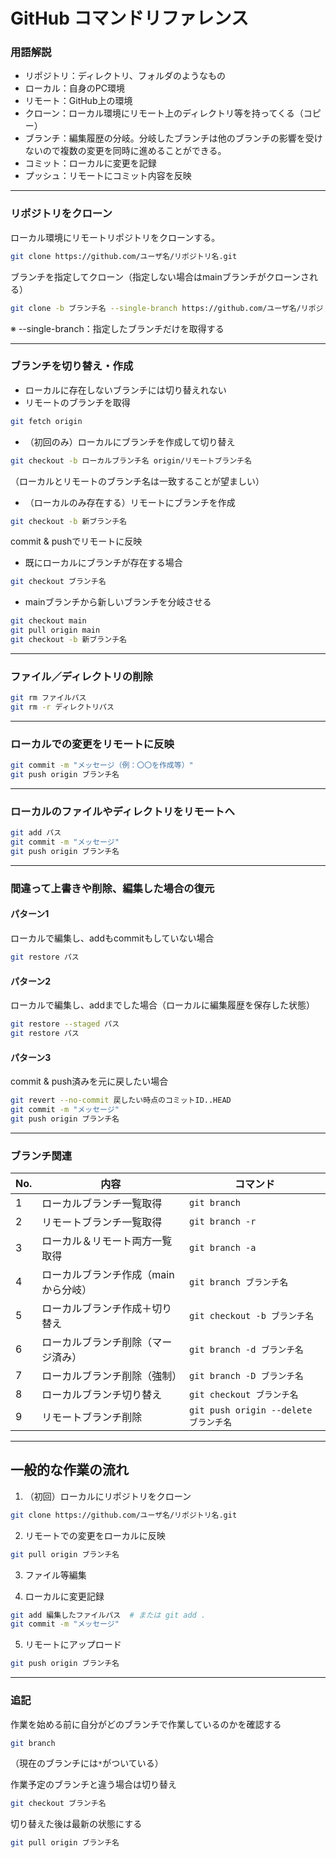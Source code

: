 # GitHub コマンドリファレンス

### 用語解説  
- リポジトリ：ディレクトリ、フォルダのようなもの  
- ローカル：自身のPC環境  
- リモート：GitHub上の環境  
- クローン：ローカル環境にリモート上のディレクトリ等を持ってくる（コピー）  
- ブランチ：編集履歴の分岐。分岐したブランチは他のブランチの影響を受けないので複数の変更を同時に進めることができる。  
- コミット：ローカルに変更を記録  
- プッシュ：リモートにコミット内容を反映  

---

### リポジトリをクローン  
ローカル環境にリモートリポジトリをクローンする。  
```bash
git clone https://github.com/ユーザ名/リポジトリ名.git
```

ブランチを指定してクローン（指定しない場合はmainブランチがクローンされる）  
```bash
git clone -b ブランチ名 --single-branch https://github.com/ユーザ名/リポジトリ名.git
```
※ --single-branch：指定したブランチだけを取得する

---

### ブランチを切り替え・作成  
- ローカルに存在しないブランチには切り替えれない  
- リモートのブランチを取得  
```bash
git fetch origin
```
- （初回のみ）ローカルにブランチを作成して切り替え  
```bash
git checkout -b ローカルブランチ名 origin/リモートブランチ名
```
（ローカルとリモートのブランチ名は一致することが望ましい）

- （ローカルのみ存在する）リモートにブランチを作成  
```bash
git checkout -b 新ブランチ名
```
commit & pushでリモートに反映

- 既にローカルにブランチが存在する場合  
```bash
git checkout ブランチ名
```

- mainブランチから新しいブランチを分岐させる  
```bash
git checkout main
git pull origin main
git checkout -b 新ブランチ名
```

---

### ファイル／ディレクトリの削除  
```bash
git rm ファイルパス
git rm -r ディレクトリパス
```

---

### ローカルでの変更をリモートに反映  
```bash
git commit -m "メッセージ（例：〇〇を作成等）"
git push origin ブランチ名
```

---

### ローカルのファイルやディレクトリをリモートへ  
```bash
git add パス
git commit -m "メッセージ"
git push origin ブランチ名
```

---

### 間違って上書きや削除、編集した場合の復元  

#### パターン1  
ローカルで編集し、addもcommitもしていない場合  
```bash
git restore パス
```

#### パターン2  
ローカルで編集し、addまでした場合（ローカルに編集履歴を保存した状態）  
```bash
git restore --staged パス
git restore パス
```

#### パターン3  
commit & push済みを元に戻したい場合  
```bash
git revert --no-commit 戻したい時点のコミットID..HEAD
git commit -m "メッセージ"
git push origin ブランチ名
```

---

### ブランチ関連  

| No. | 内容                          | コマンド                        |
|-----|-------------------------------|-------------------------------|
| 1   | ローカルブランチ一覧取得           | `git branch`                   |
| 2   | リモートブランチ一覧取得           | `git branch -r`                |
| 3   | ローカル＆リモート両方一覧取得      | `git branch -a`                |
| 4   | ローカルブランチ作成（mainから分岐） | `git branch ブランチ名`          |
| 5   | ローカルブランチ作成＋切り替え        | `git checkout -b ブランチ名`     |
| 6   | ローカルブランチ削除（マージ済み）      | `git branch -d ブランチ名`         |
| 7   | ローカルブランチ削除（強制）         | `git branch -D ブランチ名`         |
| 8   | ローカルブランチ切り替え             | `git checkout ブランチ名`          |
| 9   | リモートブランチ削除            | `git push origin --delete ブランチ名`  |


---

## 一般的な作業の流れ

1. （初回）ローカルにリポジトリをクローン  
```bash
git clone https://github.com/ユーザ名/リポジトリ名.git
```

2. リモートでの変更をローカルに反映  
```bash
git pull origin ブランチ名
```

3. ファイル等編集

4. ローカルに変更記録  
```bash
git add 編集したファイルパス  # または git add .
git commit -m "メッセージ"
```

5. リモートにアップロード  
```bash
git push origin ブランチ名
```

---

### 追記  
作業を始める前に自分がどのブランチで作業しているのかを確認する  
```bash
git branch
```
（現在のブランチには`*`がついている）

作業予定のブランチと違う場合は切り替え  
```bash
git checkout ブランチ名
```

切り替えた後は最新の状態にする  
```bash
git pull origin ブランチ名
```
